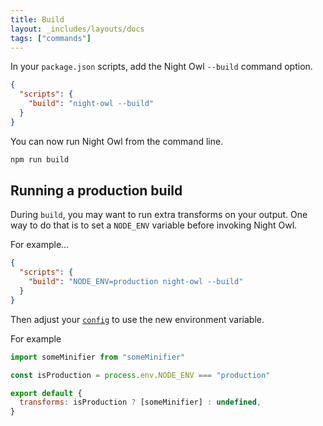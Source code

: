 ```yaml
---
title: Build
layout: _includes/layouts/docs
tags: ["commands"]
---
```


In your `package.json` scripts, add the Night Owl `--build` command option.

```json
{
  "scripts": {
    "build": "night-owl --build"
  }
}
```

You can now run Night Owl from the command line.

```bash
npm run build
```

## Running a production build

During `build`, you may want to run extra transforms on your output. One way to
do that is to set a `NODE_ENV` variable before invoking Night Owl.

For example...

```json
{
  "scripts": {
    "build": "NODE_ENV=production night-owl --build"
  }
}
```

Then adjust your [`config`](../config/) to use the new environment variable.

For example

```js
import someMinifier from "someMinifier"

const isProduction = process.env.NODE_ENV === "production"

export default {
  transforms: isProduction ? [someMinifier] : undefined,
}
```
